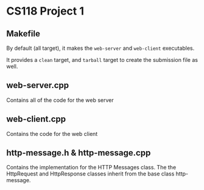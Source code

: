 # CS118 Project 1


## Makefile

By default (all target), it makes the `web-server` and `web-client` executables.

It provides a `clean` target, and `tarball` target to create the submission file as well.

## web-server.cpp

Contains all of the code for the web server

## web-client.cpp

Contains the code for the web client

## http-message.h & http-message.cpp

Contains the implementation for the HTTP Messages class. The the HttpRequest
and HttpResponse classes inherit from the base class http-message.